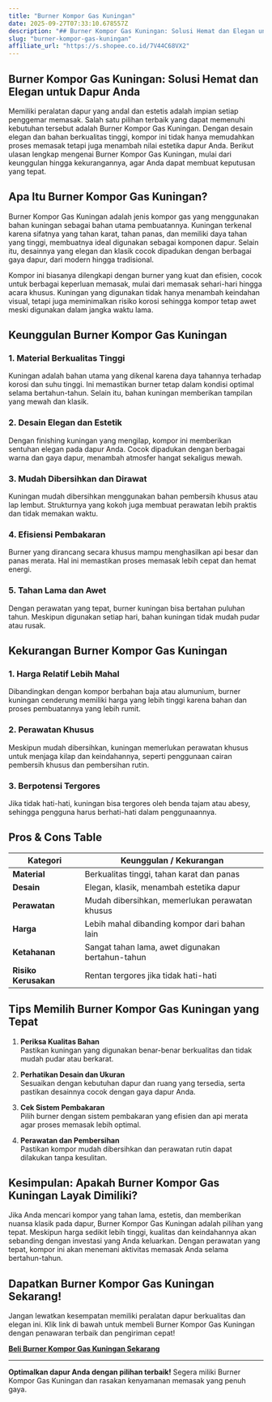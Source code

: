 ```yaml
---
title: "Burner Kompor Gas Kuningan"
date: 2025-09-27T07:33:10.678557Z
description: "## Burner Kompor Gas Kuningan: Solusi Hemat dan Elegan untuk Dapur Anda..."
slug: "burner-kompor-gas-kuningan"
affiliate_url: "https://s.shopee.co.id/7V44C68VX2"
---
```

## Burner Kompor Gas Kuningan: Solusi Hemat dan Elegan untuk Dapur Anda

Memiliki peralatan dapur yang andal dan estetis adalah impian setiap penggemar memasak. Salah satu pilihan terbaik yang dapat memenuhi kebutuhan tersebut adalah Burner Kompor Gas Kuningan. Dengan desain elegan dan bahan berkualitas tinggi, kompor ini tidak hanya memudahkan proses memasak tetapi juga menambah nilai estetika dapur Anda. Berikut ulasan lengkap mengenai Burner Kompor Gas Kuningan, mulai dari keunggulan hingga kekurangannya, agar Anda dapat membuat keputusan yang tepat.

## Apa Itu Burner Kompor Gas Kuningan?

Burner Kompor Gas Kuningan adalah jenis kompor gas yang menggunakan bahan kuningan sebagai bahan utama pembuatannya. Kuningan terkenal karena sifatnya yang tahan karat, tahan panas, dan memiliki daya tahan yang tinggi, membuatnya ideal digunakan sebagai komponen dapur. Selain itu, desainnya yang elegan dan klasik cocok dipadukan dengan berbagai gaya dapur, dari modern hingga tradisional.

Kompor ini biasanya dilengkapi dengan burner yang kuat dan efisien, cocok untuk berbagai keperluan memasak, mulai dari memasak sehari-hari hingga acara khusus. Kuningan yang digunakan tidak hanya menambah keindahan visual, tetapi juga meminimalkan risiko korosi sehingga kompor tetap awet meski digunakan dalam jangka waktu lama.

## Keunggulan Burner Kompor Gas Kuningan

### 1. Material Berkualitas Tinggi
Kuningan adalah bahan utama yang dikenal karena daya tahannya terhadap korosi dan suhu tinggi. Ini memastikan burner tetap dalam kondisi optimal selama bertahun-tahun. Selain itu, bahan kuningan memberikan tampilan yang mewah dan klasik.

### 2. Desain Elegan dan Estetik
Dengan finishing kuningan yang mengilap, kompor ini memberikan sentuhan elegan pada dapur Anda. Cocok dipadukan dengan berbagai warna dan gaya dapur, menambah atmosfer hangat sekaligus mewah.

### 3. Mudah Dibersihkan dan Dirawat
Kuningan mudah dibersihkan menggunakan bahan pembersih khusus atau lap lembut. Strukturnya yang kokoh juga membuat perawatan lebih praktis dan tidak memakan waktu.

### 4. Efisiensi Pembakaran
Burner yang dirancang secara khusus mampu menghasilkan api besar dan panas merata. Hal ini memastikan proses memasak lebih cepat dan hemat energi.

### 5. Tahan Lama dan Awet
Dengan perawatan yang tepat, burner kuningan bisa bertahan puluhan tahun. Meskipun digunakan setiap hari, bahan kuningan tidak mudah pudar atau rusak.

## Kekurangan Burner Kompor Gas Kuningan

### 1. Harga Relatif Lebih Mahal
Dibandingkan dengan kompor berbahan baja atau alumunium, burner kuningan cenderung memiliki harga yang lebih tinggi karena bahan dan proses pembuatannya yang lebih rumit.

### 2. Perawatan Khusus
Meskipun mudah dibersihkan, kuningan memerlukan perawatan khusus untuk menjaga kilap dan keindahannya, seperti penggunaan cairan pembersih khusus dan pembersihan rutin.

### 3. Berpotensi Tergores
Jika tidak hati-hati, kuningan bisa tergores oleh benda tajam atau abesy, sehingga pengguna harus berhati-hati dalam penggunaannya.

## Pros & Cons Table

| Kategori           | Keunggulan / Kekurangan                                   |
|--------------------|-----------------------------------------------------------|
| **Material**       | Berkualitas tinggi, tahan karat dan panas               |
| **Desain**         | Elegan, klasik, menambah estetika dapur                |
| **Perawatan**      | Mudah dibersihkan, memerlukan perawatan khusus        |
| **Harga**          | Lebih mahal dibanding kompor dari bahan lain           |
| **Ketahanan**      | Sangat tahan lama, awet digunakan bertahun-tahun       |
| **Risiko Kerusakan**| Rentan tergores jika tidak hati-hati                   |

## Tips Memilih Burner Kompor Gas Kuningan yang Tepat

1. **Periksa Kualitas Bahan**  
Pastikan kuningan yang digunakan benar-benar berkualitas dan tidak mudah pudar atau berkarat.

2. **Perhatikan Desain dan Ukuran**  
Sesuaikan dengan kebutuhan dapur dan ruang yang tersedia, serta pastikan desainnya cocok dengan gaya dapur Anda.

3. **Cek Sistem Pembakaran**  
Pilih burner dengan sistem pembakaran yang efisien dan api merata agar proses memasak lebih optimal.

4. **Perawatan dan Pembersihan**  
Pastikan kompor mudah dibersihkan dan perawatan rutin dapat dilakukan tanpa kesulitan.

## Kesimpulan: Apakah Burner Kompor Gas Kuningan Layak Dimiliki?

Jika Anda mencari kompor yang tahan lama, estetis, dan memberikan nuansa klasik pada dapur, Burner Kompor Gas Kuningan adalah pilihan yang tepat. Meskipun harga sedikit lebih tinggi, kualitas dan keindahannya akan sebanding dengan investasi yang Anda keluarkan. Dengan perawatan yang tepat, kompor ini akan menemani aktivitas memasak Anda selama bertahun-tahun.

## Dapatkan Burner Kompor Gas Kuningan Sekarang!

Jangan lewatkan kesempatan memiliki peralatan dapur berkualitas dan elegan ini. Klik link di bawah untuk membeli Burner Kompor Gas Kuningan dengan penawaran terbaik dan pengiriman cepat!

[**Beli Burner Kompor Gas Kuningan Sekarang**](https://s.shopee.co.id/7V44C68VX2)

---

**Optimalkan dapur Anda dengan pilihan terbaik!** Segera miliki Burner Kompor Gas Kuningan dan rasakan kenyamanan memasak yang penuh gaya.